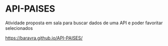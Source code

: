 # API-PAISES
Atividade proposta em sala para buscar dados de uma API e poder favoritar selecionados


https://baravra.github.io/API-PAISES/
